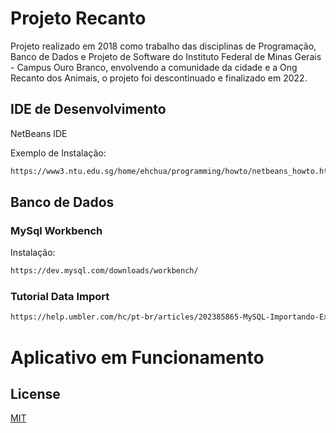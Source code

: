 #  Projeto Recanto

Projeto realizado em 2018 como trabalho das disciplinas de Programação, Banco de Dados e Projeto de Software do Instituto Federal de Minas Gerais - Campus Ouro Branco, envolvendo a comunidade da cidade e a Ong Recanto dos Animais, o projeto foi descontinuado e finalizado em 2022.

## IDE de Desenvolvimento

NetBeans IDE 

Exemplo de Instalação:

```bash
https://www3.ntu.edu.sg/home/ehchua/programming/howto/netbeans_howto.html
```

## Banco de Dados

### MySql Workbench

Instalação:

```bash
https://dev.mysql.com/downloads/workbench/
```

### Tutorial Data Import

```bash
https://help.umbler.com/hc/pt-br/articles/202385865-MySQL-Importando-Exportando-um-banco-de-dados
```


# Aplicativo em Funcionamento


## License
[MIT](https://choosealicense.com/licenses/mit/)
